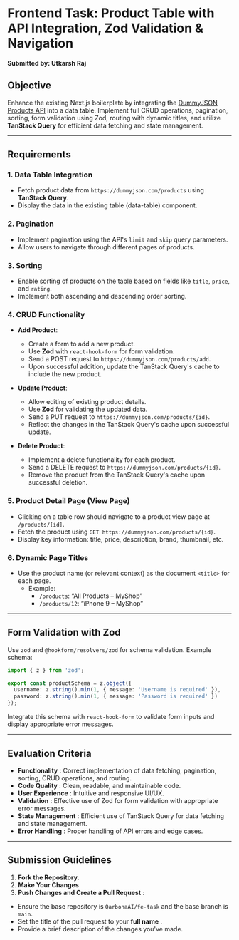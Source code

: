# Frontend Task: Product Table with API Integration, Zod Validation & Navigation

**Submitted by: Utkarsh Raj**

## Objective

Enhance the existing Next.js boilerplate by integrating the [DummyJSON Products API](https://dummyjson.com/docs/products) into a data table. Implement full CRUD operations, pagination, sorting, form validation using Zod, routing with dynamic titles, and utilize **TanStack Query** for efficient data fetching and state management.

---

## Requirements

### 1. Data Table Integration

- Fetch product data from `https://dummyjson.com/products` using **TanStack Query**.
- Display the data in the existing table (data-table) component.

### 2. Pagination

- Implement pagination using the API's `limit` and `skip` query parameters.
- Allow users to navigate through different pages of products.

### 3. Sorting

- Enable sorting of products on the table based on fields like `title`, `price`, and `rating`.
- Implement both ascending and descending order sorting.

### 4. CRUD Functionality

- **Add Product**:

  - Create a form to add a new product.
  - Use **Zod** with `react-hook-form` for form validation.
  - Send a POST request to `https://dummyjson.com/products/add`.
  - Upon successful addition, update the TanStack Query's cache to include the new product.
- **Update Product**:

  - Allow editing of existing product details.
  - Use **Zod** for validating the updated data.
  - Send a PUT request to `https://dummyjson.com/products/{id}`.
  - Reflect the changes in the TanStack Query's cache upon successful update.
- **Delete Product**:

  - Implement a delete functionality for each product.
  - Send a DELETE request to `https://dummyjson.com/products/{id}`.
  - Remove the product from the TanStack Query's cache upon successful deletion.

### 5. Product Detail Page (View Page)

- Clicking on a table row should navigate to a product view page at `/products/[id]`.
- Fetch the product using `GET https://dummyjson.com/products/{id}`.
- Display key information: title, price, description, brand, thumbnail, etc.

### 6. Dynamic Page Titles

- Use the product name (or relevant context) as the document `<title>` for each page.
  - Example:
    - `/products`: “All Products – MyShop”
    - `/products/12`: “iPhone 9 – MyShop”

---

## Form Validation with Zod

Use `zod` and `@hookform/resolvers/zod` for schema validation. Example schema:

```typescript
import { z } from 'zod';

export const productSchema = z.object({
  username: z.string().min(1, { message: 'Username is required' }),
  password: z.string().min(1, { message: 'Password is required' })
});
```

Integrate this schema with `react-hook-form` to validate form inputs and display appropriate error messages.

---

## Evaluation Criteria

* **Functionality** : Correct implementation of data fetching, pagination, sorting, CRUD operations, and routing.
* **Code Quality** : Clean, readable, and maintainable code.
* **User Experience** : Intuitive and responsive UI/UX.
* **Validation** : Effective use of Zod for form validation with appropriate error messages.
* **State Management** : Efficient use of TanStack Query for data fetching and state management.
* **Error Handling** : Proper handling of API errors and edge cases.

---

## Submission Guidelines

1. **Fork the Repository.**
2. **Make Your Changes**
3. **Push Changes and Create a Pull Request** :

* Ensure the base repository is `QarbonaAI/fe-task` and the base branch is `main`.
* Set the title of the pull request to your  **full name** .
* Provide a brief description of the changes you've made.

